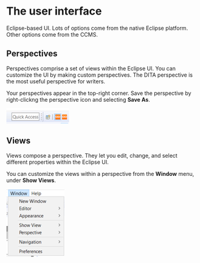 # The user interface

Eclipse-based UI. Lots of options come from the native Eclipse platform. Other options come from the CCMS.

## Perspectives

Perspectives comprise a set of views within the Eclipse UI. You can customize the UI by making custom perspectives. The DITA perspective is the most useful perspective for writers.

Your perspectives appear in the top-right corner. Save the perspective by right-clickng the perspective icon and selecting __Save As__.

![perspective](../images/perspective.png)

## Views

Views compose a perspective. They let you edit, change, and select different properties within the Eclipse UI.

You can customize the views within a perspective from the __Window__ menu, under __Show Views__.

![view](../images/showView.png)
